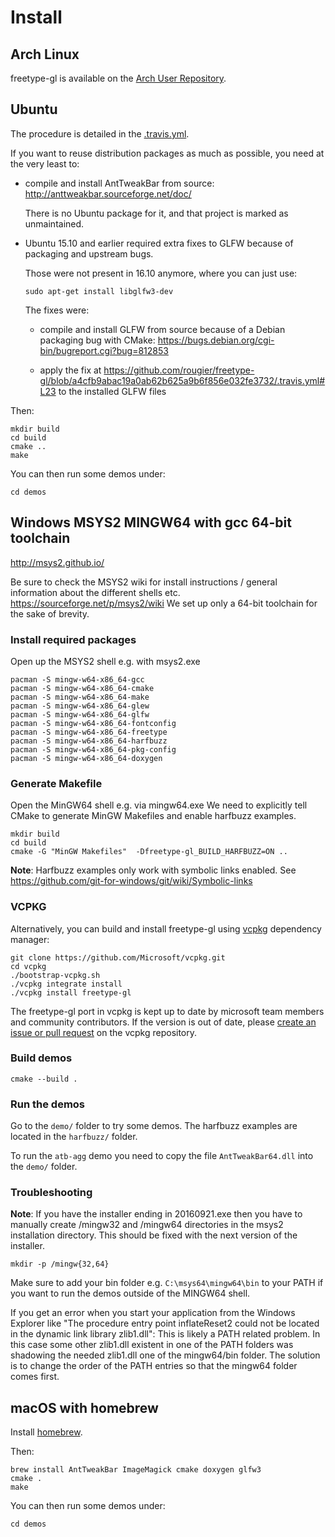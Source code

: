 # Install

## Arch Linux

freetype-gl is available on the [Arch User Repository](https://aur.archlinux.org/packages/freetype-gl).

## Ubuntu

The procedure is detailed in the [.travis.yml](.travis.yml).

If you want to reuse distribution packages as much as possible,
you need at the very least to:

-   compile and install AntTweakBar from source: <http://anttweakbar.sourceforge.net/doc/>

    There is no Ubuntu package for it, and that project is marked as unmaintained.

-   Ubuntu 15.10 and earlier required extra fixes to GLFW because of packaging and upstream bugs.

    Those were not present in 16.10 anymore, where you can just use:

        sudo apt-get install libglfw3-dev

    The fixes were:

    -   compile and install GLFW from source because of a Debian packaging bug with CMake:
        <https://bugs.debian.org/cgi-bin/bugreport.cgi?bug=812853>

    -   apply the fix at
        <https://github.com/rougier/freetype-gl/blob/a4cfb9abac19a0ab62b625a9b6f856e032fe3732/.travis.yml#L23>
        to the installed GLFW files

Then:

    mkdir build
    cd build
    cmake ..
    make

You can then run some demos under:

    cd demos


## Windows MSYS2 MINGW64 with gcc 64-bit toolchain

<http://msys2.github.io/>

Be sure to check the MSYS2 wiki for install instructions / general information about the different shells etc. <https://sourceforge.net/p/msys2/wiki>
We set up only a 64-bit toolchain for the sake of brevity.

### Install required packages

Open up the MSYS2 shell e.g. with msys2.exe

```
pacman -S mingw-w64-x86_64-gcc
pacman -S mingw-w64-x86_64-cmake
pacman -S mingw-w64-x86_64-make
pacman -S mingw-w64-x86_64-glew
pacman -S mingw-w64-x86_64-glfw
pacman -S mingw-w64-x86_64-fontconfig
pacman -S mingw-w64-x86_64-freetype
pacman -S mingw-w64-x86_64-harfbuzz
pacman -S mingw-w64-x86_64-pkg-config
pacman -S mingw-w64-x86_64-doxygen
```

### Generate Makefile

Open the MinGW64 shell e.g. via mingw64.exe
We need to explicitly tell CMake to generate MinGW Makefiles and enable harfbuzz examples.

```
mkdir build
cd build
cmake -G "MinGW Makefiles"  -Dfreetype-gl_BUILD_HARFBUZZ=ON ..
```

**Note**: Harfbuzz examples only work with symbolic links enabled. See <https://github.com/git-for-windows/git/wiki/Symbolic-links>

### VCPKG
Alternatively, you can build and install freetype-gl using [vcpkg](https://github.com/microsoft/vcpkg/) dependency manager:

```
git clone https://github.com/Microsoft/vcpkg.git
cd vcpkg
./bootstrap-vcpkg.sh
./vcpkg integrate install
./vcpkg install freetype-gl
```

The freetype-gl port in vcpkg is kept up to date by microsoft team members and community contributors.
If the version is out of date, please [create an issue or pull request](https://github.com/Microsoft/vcpkg) on the vcpkg repository.

### Build demos

```
cmake --build .
```

### Run the demos

Go to the `demo/` folder to try some demos.
The harfbuzz examples are located in the `harfbuzz/` folder.

To run the `atb-agg` demo you need to copy the file `AntTweakBar64.dll` into the `demo/` folder.

### Troubleshooting
**Note**: If you have the installer ending in 20160921.exe then you have to manually create /mingw32 and /mingw64 directories in the msys2 installation directory.
This should be fixed with the next version of the installer.

`mkdir -p /mingw{32,64}`

Make sure to add your bin folder e.g. `C:\msys64\mingw64\bin`  to your PATH if you want to run the demos outside of the MINGW64 shell.

If you get an error when you start your application from the Windows Explorer like "The procedure entry point inflateReset2 could not be located in the dynamic link library zlib1.dll":
This is likely a PATH related problem. In this case some other zlib1.dll existent in one of the PATH folders was shadowing the needed zlib1.dll one of the mingw64/bin folder.
The solution is to change the order of the PATH entries so that the mingw64 folder comes first.

## macOS with homebrew

Install [homebrew](http://brew.sh/).

Then:

    brew install AntTweakBar ImageMagick cmake doxygen glfw3
    cmake .
    make

You can then run some demos under:

    cd demos
